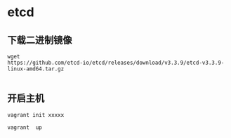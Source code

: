 # etcd


## 下载二进制镜像

```
wget 
https://github.com/etcd-io/etcd/releases/download/v3.3.9/etcd-v3.3.9-linux-amd64.tar.gz


```

## 开启主机


```
vagrant init xxxxx

vagrant  up

```

